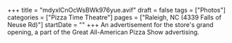 +++
title = "mdyxlCnOcWsBWk976yue.avif"
draft = false
tags = ["Photos"]
categories = ["Pizza Time Theatre"]
pages = ["Raleigh, NC (4339 Falls of Neuse Rd)"]
startDate = ""
+++
An advertisement for the store's grand opening, a part of the Great All-American Pizza Show advertising.
